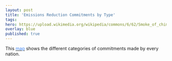 ```yaml
---
layout: post
title: 'Emissions Reduction Commitments by Type'
tags:
hero: https://upload.wikimedia.org/wikipedia/commons/6/62/Smoke_of_chimneys_is_the_breath_of_Soviet_Russia.jpg
overlay: blue
published: true
---
```


This [<font color='#4286f4'>map</font>](https://etoole.github.io/GIS_Final/commitment_type) shows the different categories of commitments made by every nation.
